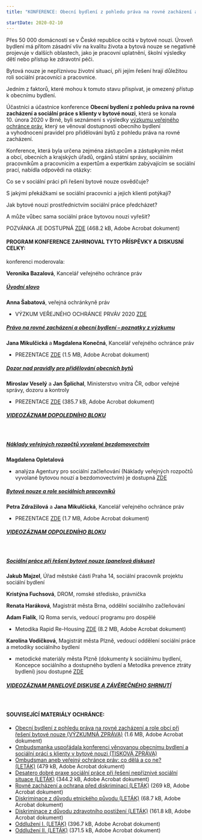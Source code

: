 ```yaml
---
title: "KONFERENCE: Obecní bydlení z pohledu práva na rovné zacházení a sociální práce s klienty v bytové nouzi "

startDate: 2020-02-10
---
```


<p class="align-blok">Přes 50 000 domácností se v České republice ocitá v bytové nouzi. Úroveň bydlení má přitom zásadní vliv na kvalitu života a bytová nouze se negativně projevuje v dalších oblastech, jako je pracovní uplatnění, školní výsledky dětí nebo přístup ke zdravotní péči.</p>
<p class="align-blok">Bytová nouze je nepříznivou životní situací, při jejím řešení hrají důležitou roli sociální pracovníci a pracovnice.</p>
<p class="align-blok">Jedním z faktorů, které mohou k tomuto stavu přispívat, je omezený přístup k obecnímu bydlení. </p>
<p class="align-blok">Účastníci a účastnice konference <strong>Obecní bydlení z pohledu práva na rovné zacházení a sociální práce s klienty v bytové nouzi</strong>, která se konala 10. února 2020 v Brně, byli seznámeni s výsledky <a href="/diskriminace/vyzkum/" target="_blank">výzkumu veřejného ochránce práv</a>, který se věnoval dostupnosti obecního bydlení a vyhodnocení pravidel pro přidělování bytů z pohledu práva na rovné zacházení.</p>
<p class="align-blok">Konference, která byla určena zejména zástupcům a zástupkyním měst a obcí, obecních a krajských úřadů, orgánů státní správy, sociálním pracovníkům a pracovnicím a expertům a expertkám zabývajícím se sociální prací, nabídla odpovědi na otázky:</p>
<p class="align-blok">Co se v sociální práci při řešení bytové nouze osvědčuje?</p>
<p class="align-blok">S jakými překážkami se sociální pracovníci a jejich klienti potýkají?</p>
<p class="align-blok">Jak bytové nouzi prostřednictvím sociální práce předcházet?</p>
<p class="align-blok">A může vůbec sama sociální práce bytovou nouzi vyřešit? </p>
<p class="align-blok">POZVÁNKA JE DOSTUPNÁ <a href="/uploads-import/projekt_ESF/00_2020_VA/KONFERENCE_SYMPOZIA_ATP/02_10_Obecni_bydleni/ARCHIV/00_Obecni_bydleni_z_pohledu_prava_na_rovne_zachazeni_a_socialni_prace_s_klienty_v_bytove_nouzi_PROGRAM.pdf" target="_blank">ZDE</a> (468.2 kB, Adobe Acrobat dokument)</p><h4 class="align-center oranzova">PROGRAM KONFERENCE ZAHRNOVAL TYTO PŘÍSPĚVKY A DISKUSNÍ CELKY:</h4><u></u>
<p class="align-blok"><u></u></p>
<p class="align-blok seda">konferenci moderovala:</p>
<p class="align-blok"><strong>Veronika Bazalová</strong>, Kancelář veřejného ochránce práv</p>
<p class="align-blok"></p><h5 class="align-blok"><u>Úvodní slovo</u> </h5>
<p class="align-blok"><strong>Anna Šabatová</strong>, veřejná ochránkyně práv</p><ul><li><div class="align-blok">VÝZKUM VEŘEJNÉHO OCHRÁNCE PRVÁV 2020 <a href="/uploads-import/ESO/69-2019-DIS-JMK-vyzkum_obecni_bydleni.pdf" target="_blank">ZDE</a></div></li></ul><h5 class="align-blok"><u>Právo na rovné zacházení a obecní bydlení – poznatky z výzkumu</u></h5>
<p class="align-blok"><strong>Jana Mikulčická </strong>a<strong> Magdalena Konečná</strong>, Kancelář veřejného ochránce práv</p><ul><li><div class="align-blok">PREZENTACE <a href="/uploads-import/projekt_ESF/00_2020_VA/KONFERENCE_SYMPOZIA_ATP/02_10_Obecni_bydleni/ARCHIV/02_Obecni_bydleni_a_pravo_na_rovne_zachazeni_PREZENTACE_KVOP.pdf" target="_blank">ZDE</a> (1.5 MB, Adobe Acrobat dokument)</div></li></ul><h5 class="align-blok"><u>Dozor nad pravidly pro přidělování obecních bytů</u></h5>
<p class="align-blok"><strong>Miroslav Veselý</strong> a <strong>Jan Šplíchal</strong>, Ministerstvo vnitra ČR, odbor veřejné správy, dozoru a kontroly</p><ul><li><div class="align-blok">PREZENTACE <a href="/uploads-import/projekt_ESF/00_2020_VA/KONFERENCE_SYMPOZIA_ATP/02_10_Obecni_bydleni/ARCHIV/03_PRAVIDLA_nebo_ZASADY_pro_pridelovani_bytu_ve_vlastnictvi_obce_PREZENTACE_MV_CR.pdf" target="_blank">ZDE</a> (385.7 kB, Adobe Acrobat dokument)</div></li></ul><h5 class="align-center"><a href="http://1)	http://ochrance.livebox.cz/VoD/20200409-110444-zacatek-irwgde.html" target="_blank">VIDEOZÁZNAM DOPOLEDNÍHO BLOKU</a></h5>
<p class="align-blok align-center"> </p><h5 class="align-blok"><u>Náklady veřejných rozpočtů vyvolané bezdomovectvím</u></h5>
<p class="align-blok"><strong>Magdalena Opletalová</strong></p><ul><li><div class="align-blok">analýza Agentury pro sociální začleňování (Náklady veřejných rozpočtů vyvolané bytovou nouzí a bezdomovectvím) je dostupná <a href="https://www.socialni-zaclenovani.cz/nebydleni-je-drahe-zajisteni-domova-pro-tisic-lidi-by-statu-prineslo-ctvrt-miliardy-rocne/" target="_blank">ZDE</a></div></li></ul><h5 class="align-blok"><u>Bytová nouze a role sociálních pracovníků</u></h5>
<p class="align-blok"><strong>Petra Zdražilová</strong> a <strong>Jana Mikulčická</strong>, Kancelář veřejného ochránce práv</p><ul><li><div class="align-blok">PREZENTACE <a href="/uploads-import/projekt_ESF/00_2020_VA/KONFERENCE_SYMPOZIA_ATP/02_10_Obecni_bydleni/ARCHIV/04_Obecni_bydleni_a_socialni_prace_s_klienty_v_bytove_nouzi_PREZENTACE_KVOP.pdf" target="_blank">ZDE</a> (1.7 MB, Adobe Acrobat dokument)</div></li></ul><h5 class="align-center"><a href="http://2)	http://ochrance.livebox.cz/VoD/20200409-094221-blok-2-gsdlev.html" target="_blank">VIDEOZÁZNAM ODPOLEDNÍHO BLOKU</a></h5>
<p class="align-blok"> </p><h5 class="align-blok"><u>Sociální práce při řešení bytové nouze (panelová diskuse)</u></h5>
<p class="align-blok"><strong>Jakub Majzel</strong>, Úřad městské části Praha 14, sociální pracovník projektu sociální bydlení</p>
<p class="align-blok"><strong>Kristýna Fuchsová</strong>, DROM, romské středisko, právnička</p>
<p class="align-blok"><strong>Renata Haráková</strong>, Magistrát města Brna, oddělní sociálního začleňování</p>
<p class="align-blok"><strong>Adam Fialík</strong>, IQ Roma servis, vedoucí programu pro dospělé</p><ul><li><div class="align-blok">Metodika Rapid Re-Housing <a href="/uploads-import/projekt_ESF/00_2020_VA/KONFERENCE_SYMPOZIA_ATP/02_10_Obecni_bydleni/ARCHIV/05_Pilotni_testovani_rychleho_zabydleni_rodin_s_detmi_METODIKA_Rapid_Re-Housing_Brno.pdf" target="_blank">ZDE</a> (8.2 MB, Adobe Acrobat dokument)</div></li></ul>
<p class="align-blok"><strong>Karolína Vodičková</strong>, Magistrát města Plzně, vedoucí oddělení sociální práce a metodiky sociálního bydlení</p><ul><li><div class="align-blok">metodické materiály města Plzně (dokumenty k sociálnímu bydlení, Koncepce sociálního a dostupného bydlení a Metodika prevence ztráty bydlení) jsou dostupné <a href="https://www.plzen.eu/bydleni/socialni-bydleni/socialni-bydleni.aspx" target="_blank">ZDE</a></div></li></ul><h5 class="align-center"><a href="http://3)	http://ochrance.livebox.cz/VoD/20200409-094257-blok-3-mllnxp.html" target="_blank">VIDEOZÁZNAM PANELOVÉ DISKUSE A ZÁVĚREČNÉHO SHRNUTÍ</a></h5>
<p class="align-center"> </p><h4 class="align-center oranzova">SOUVISEJÍCÍ MATERIÁLY OCHRÁNCE:</h4><p></p><ul><li><a href="/uploads-import/projekt_ESF/00_2020_VA/KONFERENCE_SYMPOZIA_ATP/02_10_Obecni_bydleni/ARCHIV/01_Obecni_bydleni_z_pohledu_prava_na_rovne_zachazeni_a_role_obci_pri_reseni_bytove_nouze_VYZKUMNA_ZPRAVA.pdf" target="_blank">Obecní bydlení z pohledu práva na rovné zacházení a role obcí při řešení bytové nouze (VÝZKUMNÁ ZPRÁVA)</a> (1.6 MB, Adobe Acrobat dokument)</li><li><a href="/aktualne/tiskove-zpravy-2020/ombudsmanka-usporadala-konferenci-venovanou-obecnimu-bydleni-a-socialni-praci-s-klienty-v-by/" target="_blank">Ombudsmanka uspořádala konferenci věnovanou obecnímu bydlení a sociální práci s klienty v bytové nouzi (TISKOVÁ ZPRÁVA)</a></li><li><a href="/uploads-import/projekt_ESF/00_2020_VA/KONFERENCE_SYMPOZIA_ATP/02_10_Obecni_bydleni/ARCHIV/Ombudsman_aneb_verejny_ochrance_prav_co_dela_a_co_ne_LETAK.pdf" target="_blank">Ombudsman aneb veřejný ochránce práv: co dělá a co ne? (LETÁK)</a> (479 kB, Adobe Acrobat dokument)</li><li><a href="/uploads-import/projekt_ESF/00_2020_VA/KONFERENCE_SYMPOZIA_ATP/02_10_Obecni_bydleni/ARCHIV/Desatero_dobre_praxe_socialni_prace_pri_reseni_nepriznive_socialni_situace_LETAK.PDF" target="_blank">Desatero dobré praxe sociální práce při řešení nepříznivé sociální situace (LETÁK)</a> (344.2 kB, Adobe Acrobat dokument)</li><li><a href="/uploads-import/projekt_ESF/00_2020_VA/KONFERENCE_SYMPOZIA_ATP/02_10_Obecni_bydleni/ARCHIV/Rovne_zachazeni_a_ochrana_pred_diskriminaci_LETAK.pdf" target="_blank">Rovné zacházení a ochrana před diskriminací (LETÁK)</a> (269 kB, Adobe Acrobat dokument)</li><li><a href="/uploads-import/projekt_ESF/00_2020_VA/KONFERENCE_SYMPOZIA_ATP/02_10_Obecni_bydleni/ARCHIV/Diskriminace_z_duvodu_etnickeho_puvodu_LETAK.pdf" target="_blank">Diskriminace z důvodu etnického původu (LETÁK)</a> (68.7 kB, Adobe Acrobat dokument)</li><li><a href="/uploads-import/projekt_ESF/00_2020_VA/KONFERENCE_SYMPOZIA_ATP/02_10_Obecni_bydleni/ARCHIV/Diskriminace_z_duvodu_zdravotniho_postizeni_LETAK.pdf" target="_blank">Diskriminace z důvodu zdravotního postižení (LETÁK)</a> (161.8 kB, Adobe Acrobat dokument)</li><li><a href="/uploads-import/projekt_ESF/00_2020_VA/KONFERENCE_SYMPOZIA_ATP/02_10_Obecni_bydleni/ARCHIV/Oddluzeni_I._LETAK.pdf" target="_blank">Oddlužení I. (LETÁK)</a> (396.7 kB, Adobe Acrobat dokument)</li><li><a href="/uploads-import/projekt_ESF/00_2020_VA/KONFERENCE_SYMPOZIA_ATP/02_10_Obecni_bydleni/ARCHIV/Oddluzeni_II._LETAK.pdf" target="_blank">Oddlužení II. (LETÁK)</a> (371.5 kB, Adobe Acrobat dokument)</li></ul>
